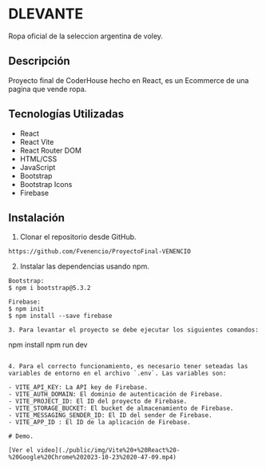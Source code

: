 # DLEVANTE

Ropa oficial de la seleccion argentina de voley.

## Descripción

Proyecto final de CoderHouse hecho en React, es un Ecommerce de una pagina que vende ropa.

## Tecnologías Utilizadas

- React
- React Vite
- React Router DOM
- HTML/CSS
- JavaScript
- Bootstrap
- Bootstrap Icons
- Firebase

## Instalación

1.  Clonar el repositorio desde GitHub.

```
https://github.com/Fvenencio/ProyectoFinal-VENENCIO
```

2.  Instalar las dependencias usando npm.

```
Bootstrap:
$ npm i bootstrap@5.3.2

Firebase:
$ npm init
$ npm install --save firebase

3. Para levantar el proyecto se debe ejecutar los siguientes comandos:

```
npm install
npm run dev
```

4. Para el correcto funcionamiento, es necesario tener seteadas las variables de entorno en el archivo `.env`. Las variables son:

- VITE_API_KEY: La API key de Firebase.
- VITE_AUTH_DOMAIN: El dominio de autenticación de Firebase.
- VITE_PROJECT_ID: El ID del proyecto de Firebase.
- VITE_STORAGE_BUCKET: El bucket de almacenamiento de Firebase.
- VITE_MESSAGING_SENDER_ID: El ID del sender de Firebase.
- VITE_APP_ID : El ID de la aplicación de Firebase.

# Demo.

[Ver el video](./public/img/Vite%20+%20React%20-%20Google%20Chrome%202023-10-23%2020-47-09.mp4)